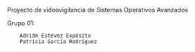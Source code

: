 Proyecto de videovigilancia de Sistemas Operativos Avanzados
			
Grupo 01:

        Adrián Estévez Expósito
        Patricia García Rodríguez

 
